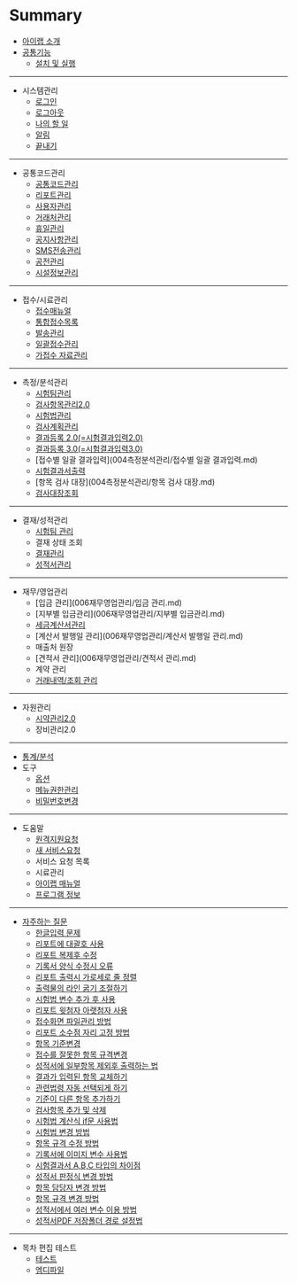 # Summary

* [아이랩 소개](README.md)  
* [공통기능](000공통기능.md)
  - [설치 및 실행](000공통기능/01설치및실행.md)  
----
* 시스템관리
  - [로그인](001시스템관리/01로그인.md)
  - [로그아웃](001시스템관리/02로그아웃.md)
  - [나의 할 일](001시스템관리/03나의할일.md)
  - [알림](001시스템관리/04알림.md)
  - [끝내기](001시스템관리/05끝내기.md)  
----
* 공통코드관리
  - [공통코드관리](002공통코드관리/공통코드관리.md)
  - [리포트관리](002공통코드관리/리포트관리.md)
  - [사용자관리](002공통코드관리/사용자관리.md)
  - [거래처관리](002공통코드관리/거래처관리.md)
  - [휴일관리](002공통코드관리/휴일관리.md)
  - [공지사항관리](002공통코드관리/공지사항관리.md)
  - [SMS전송관리](002공통코드관리/SMS전송관리.md)
  - [공전관리](002공통코드관리/공전관리.md)
  - [시설정보관리](002공통코드관리/시설정보관리.md)  
----
* 접수/시료관리
  - [접수매뉴얼](003접수시료관리/접수매뉴얼.md)
  - [통합접수목록](003접수시료관리/통합접수목록.md)
  - [발송관리](003접수시료관리/발송관리.md)
  - [일괄접수관리](003접수시료관리/일괄접수관리.md)
  - [가접수 자료관리](003접수시료관리/가접수자료관리.md)  
----
* 측정/분석관리
  - [시험팀관리](004측정분석관리/시험팀관리.md)
  - [검사항목관리2.0](004측정분석관리/검사항목관리.md)
  - [시험법관리](004측정분석관리/시험법관리.md)
  - [검사계획관리](004측정분석관리/검사계획관리.md)
  - [결과등록 2.0\(=시험결과입력2.0\)](004측정분석관리/결과등록20.md)
  - [결과등록 3.0\(=시험결과입력3.0\)](004측정분석관리/결과등록30.md)
  - [접수별 일괄 결과입력](004측정분석관리/접수별 일괄 결과입력.md)
  - [시험결과서출력](004측정분석관리/시험결과서출력.md)
  - [항목 검사 대장](004측정분석관리/항목 검사 대장.md)
  - [검사대장조회](004측정분석관리/검사대장조회.md)  
----
* 결재/성적관리
  - [시험팀 관리](005결재성적관리/시험팀관리.md)
  - 결재 상태 조회
  - [결재관리](005결재성적관리/결재관리.md)
  - [성적서관리](005결재성적관리/성적서관리.md)  
----
* 재무/영업관리
  - [입금 관리](006재무영업관리/입금 관리.md)
  - [지부별 입금관리](006재무영업관리/지부별 입금관리.md)
  - [세금계산서관리](006재무영업관리/세금계산서관리.md)
  - [계산서 발행일 관리](006재무영업관리/계산서 발행일 관리.md)
  - 매출처 원장
  - [견적서 관리](006재무영업관리/견적서 관리.md)
  - 계약 관리
  - [거래내역/조회 관리](006재무영업관리/거래내역조회관리.md)  
----
* 자원관리
  - [시약관리2.0](007자원관리/시약관리20.md)
  - 장비관리2.0  
----
* [통계/분석](008통계분석.md)  
* 도구
  - [옵션](009도구/옵션.md)
  - [메뉴권한관리](009도구/메뉴권한관리.md)
  - [비밀번호변경](009도구/비밀번호변경.md)  
----
* 도움말
  - [원격지원요청](010도움말/원격지원요청.md)
  - [새 서비스요청](010도움말/새서비스요청.md)
  - 서비스 요청 목록
  - 시료관리
  - [아이랩 매뉴얼](010도움말/아이랩매뉴얼.md)
  - [프로그램 정보](010도움말/프로그램정보.md)  
----
* [자주하는 질문](자주하는질문.md)
  - [한글입력 문제](자주하는질문/000-01한글입력문제.md)
  - [리포트에 대괄호 사용](자주하는질문/002-01리포트대괄호사용.md)
  - [리포트 복제후 수정](자주하는질문/002-02리포트복제수정.md)
  - [기록서 양식 수정시 오류](자주하는질문/002-03기록서양식수정시오류.md)
  - [리포트 출력시 가로세로 줄 정렬](자주하는질문/002-04리포트가로세로줄정렬.md)
  - [출력물의 라인 굵기 조절하기](자주하는질문/002-05리포트디자이너굵기.md)
  - [시험법 변수 추가 후 사용](자주하는질문/002-06기록서변수사용법.md)
  - [리포트 윗첨자 아랫첨자 사용](자주하는질문/002-07리포트윗첨자아랫첨자.md)
  - [접수화면 파일관리 방법](자주하는질문/002-08접수화면파일관리방법.md)
  - [리포트 소수점 자리 고정 방법](자주하는질문/002-09리포트소수점자리고정.md)
  - [항목 기준변경](자주하는질문/003-01항목기준변경.md)
  - [접수를 잘못한 항목 규격변경](자주하는질문/003-02접수된항목규격변경.md)
  - [성적서에 일부항목 제외후 출력하는 법](자주하는질문/003-03성적서항목표기.md)
  - [결과가 입력된 항목 교체하기](자주하는질문/004-01결과가입력된항목교체하기.md)
  - [관련법령 자동 선택되게 하기](자주하는질문/004-02관련법령자동설정.md)
  - [기준이 다른 항목 추가하기](자주하는질문/004-03기준이다른항목추가.md)
  - [검사항목 추가 및 삭제](자주하는질문/004-04검사항목추가및삭제.md)
  - [시험법 계산식 if문 사용법](자주하는질문/004-05시험법관리계산식.md)
  - [시험법 변경 방법](자주하는질문/004-06시험법변경방법.md)
  - [항목 규격 수정 방법](자주하는질문/004-07항목규격수정법.md)
  - [기록서에 이미지 변수 사용법](자주하는질문/004-08기록서출력시이미지변수사용.md)
  - [시험결과서 A,B,C 타입의 차이점](자주하는질문/004-09시험결과서출력A,B,C타입차이.md)
  - [성적서 판정식 변경 방법](자주하는질문/004-10판정식변경방법.md)
  - [항목 담당자 변경 방법](자주하는질문/004-11항목담당자변경방법.md)
  - [항목 규격 변경 방법](자주하는질문/004-12항목규격변경방법.md)
  - [성적서에서 여러 변수 이용 방법](자주하는질문/004-13성적서결과여러변수이용.md)
  - [성적서PDF 저장폴더 경로 설정법](자주하는질문/009-01성적서pdf이미지저장폴더.md)
----
* 목차 편집 테스트
  * [테스트](test/test.md)
  * [엠디파일](test/mymdfile.md)